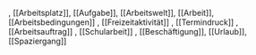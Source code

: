 , [[Arbeitsplatz]], [[Aufgabe]], [[Arbeitswelt]], [[Arbeit]], [[Arbeitsbedingungen]]
, [[Freizeitaktivität]]
, [[Termindruck]]
, [[Arbeitsauftrag]]
, [[Schularbeit]]
, [[Beschäftigung]], [[Urlaub]], [[Spaziergang]]